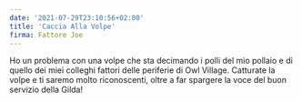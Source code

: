 ```yaml
---
date: '2021-07-29T23:10:56+02:00'
title: 'Caccia Alla Volpe'
firma: Fattore Joe
---
```


Ho un problema con una volpe che sta decimando i polli del mio pollaio e di quello dei miei colleghi fattori delle periferie di Owl Village. Catturate la volpe e ti saremo molto riconoscenti, oltre a far spargere la voce del buon servizio della Gilda!
